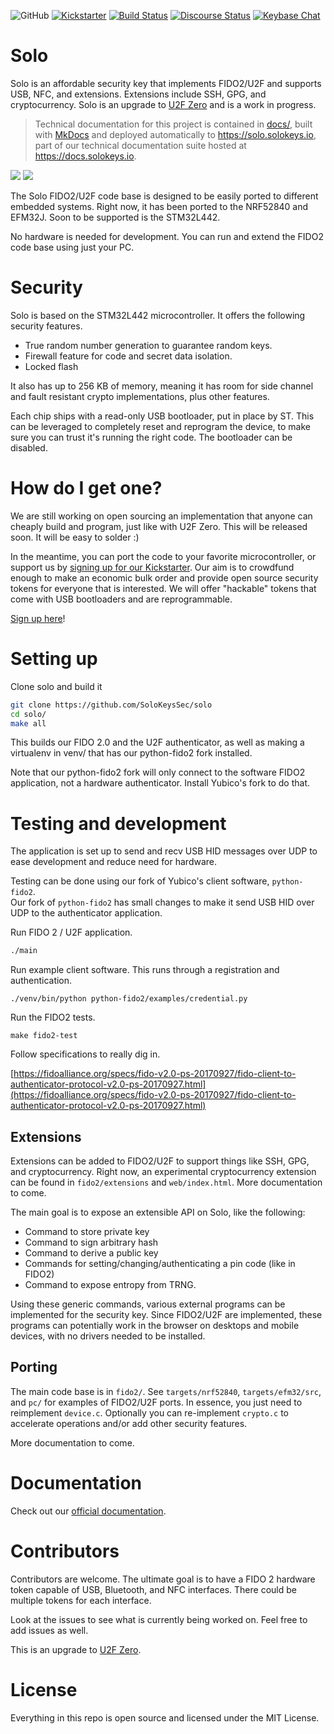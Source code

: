 ![GitHub](https://img.shields.io/github/license/mashape/apistatus.svg)
[![Kickstarter](https://img.shields.io/badge/kickstarter-back%20us-red.svg)](https://solokeys.com/kickstarter)
[![Build Status](https://travis-ci.com/SoloKeysSec/solo.svg?branch=master)](https://travis-ci.com/SoloKeysSec/solo)
[![Discourse Status](https://img.shields.io/discourse/https/meta.discourse.org/status.svg)](https://discourse.solokeys.com)
[![Keybase Chat](https://img.shields.io/badge/chat-on%20keybase-brightgreen.svg)](https://keybase.io/team/solokeys.public)


# Solo

Solo is an affordable security key that implements FIDO2/U2F and supports USB, NFC, and extensions.  Extensions
include SSH, GPG, and cryptocurrency.  Solo is an upgrade to [U2F Zero](https://github.com/conorpp/u2f-zero) and is a work in progress.

> Technical documentation for this project is contained in [docs/](https://github.com/SoloKeysSec/solo/tree/master/docs), built with [MkDocs](https://solo.solokeys.io/documenting/) and deployed automatically to <https://solo.solokeys.io>, part of our technical documentation suite hosted at <https://docs.solokeys.io>.

![](https://i.imgur.com/cXWtI1D.png)
![](https://i.imgur.com/vwFbsQW.png?1)

The Solo FIDO2/U2F code base is designed to be easily ported to different embedded systems.
Right now, it has been ported to the NRF52840 and EFM32J.  Soon to be supported is the STM32L442.

No hardware is needed for development.  You can run and extend the FIDO2 code base
using just your PC.

# Security

Solo is based on the STM32L442 microcontroller.  It offers the following security features.

- True random number generation to guarantee random keys.
- Firewall feature for code and secret data isolation.
- Locked flash

It also has up to 256 KB of memory, meaning it has room for side channel and fault resistant crypto implementations, plus other features.

Each chip ships with a read-only USB bootloader, put in place by ST.  This can be leveraged to completely reset and reprogram the device, to make sure you can trust it's running the right code.  The bootloader can be disabled.

# How do I get one?

We are still working on open sourcing an implementation that anyone can cheaply
build and program, just like with U2F Zero.  This will be released soon.  It will be easy to solder :)

In the meantime, you can port the code to your favorite microcontroller, or support
us by [signing up for our Kickstarter](https://solokeys.com/kickstarter).  Our aim is to crowdfund enough to make an economic
bulk order and provide open source security tokens for everyone that is interested.  We will offer 
"hackable" tokens that come with USB bootloaders and are reprogrammable.

[Sign up here](https://solokeys.com/kickstarter)!


# Setting up

Clone solo and build it

```bash
git clone https://github.com/SoloKeysSec/solo
cd solo/
make all

```

This builds our FIDO 2.0 and the U2F authenticator, as well as making a virtualenv in venv/
that has our python-fido2 fork installed.

Note that our python-fido2 fork will only connect to the software FIDO2 application,
not a hardware authenticator.  Install Yubico's fork to do that.


# Testing and development

The application is set up to send and recv USB HID messages over UDP to ease
development and reduce need for hardware.

Testing can be done using our fork of Yubico's client software, `python-fido2`.  
Our fork of `python-fido2` has small changes to make it send
USB HID over UDP to the authenticator application.

Run FIDO 2 / U2F application.

```bash
./main
```

Run example client software.  This runs through a registration and authentication.

```
./venv/bin/python python-fido2/examples/credential.py
```

Run the FIDO2 tests.

```
make fido2-test
```

Follow specifications to really dig in.

[https://fidoalliance.org/specs/fido-v2.0-ps-20170927/fido-client-to-authenticator-protocol-v2.0-ps-20170927.html](https://fidoalliance.org/specs/fido-v2.0-ps-20170927/fido-client-to-authenticator-protocol-v2.0-ps-20170927.html)

## Extensions

Extensions can be added to FIDO2/U2F to support things like SSH, GPG, and cryptocurrency.
Right now, an experimental cryptocurrency extension can be found in `fido2/extensions` and `web/index.html`.
More documentation to come.

The main goal is to expose an extensible API on Solo, like the following:
- Command to store private key
- Command to sign arbitrary hash
- Command to derive a public key
- Commands for setting/changing/authenticating a pin code (like in FIDO2)
- Command to expose entropy from TRNG.

Using these generic commands, various external programs can be implemented for the security key.
Since FIDO2/U2F are implemented, these programs can potentially work in the browser on desktops
and mobile devices, with no drivers needed to be installed.


## Porting

The main code base is in `fido2/`.  See `targets/nrf52840`, `targets/efm32/src`, and `pc/`
for examples of FIDO2/U2F ports.  In essence, you just need to reimplement `device.c`.  Optionally you can
re-implement `crypto.c` to accelerate operations and/or add other security features.


More documentation to come.

# Documentation

Check out our [official documentation](https://solo.solokeys.io/).

# Contributors

Contributors are welcome.  The ultimate goal is to have a FIDO 2 hardware token
capable of USB, Bluetooth, and NFC interfaces.  There could be multiple tokens
for each interface.
    
Look at the issues to see what is currently being worked on.  Feel free to add issues as well.

This is an upgrade to [U2F Zero](https://github.com/conorpp/u2f-zero).

# License

Everything in this repo is open source and licensed under the MIT License.

